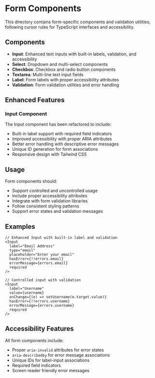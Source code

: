 # Form Components

This directory contains form-specific components and validation utilities, following cursor rules for TypeScript interfaces and accessibility.

## Components

- **Input**: Enhanced text inputs with built-in labels, validation, and accessibility
- **Select**: Dropdown and multi-select components
- **Checkbox**: Checkbox and radio button components
- **Textarea**: Multi-line text input fields
- **Label**: Form labels with proper accessibility attributes
- **Validation**: Form validation utilities and error handling

## Enhanced Features

### Input Component
The Input component has been refactored to include:
- Built-in label support with required field indicators
- Improved accessibility with proper ARIA attributes
- Better error handling with descriptive error messages
- Unique ID generation for form associations
- Responsive design with Tailwind CSS

## Usage

Form components should:
- Support controlled and uncontrolled usage
- Include proper accessibility attributes
- Integrate with form validation libraries
- Follow consistent styling patterns
- Support error states and validation messages

## Examples

```tsx
// Enhanced Input with built-in label and validation
<Input
  label="Email Address"
  type="email"
  placeholder="Enter your email"
  hasError={!!errors.email}
  errorMessage={errors.email}
  required
/>

// Controlled input with validation
<Input
  label="Username"
  value={username}
  onChange={(e) => setUsername(e.target.value)}
  hasError={!!errors.username}
  errorMessage={errors.username}
  required
/>
```

## Accessibility Features

All form components include:
- Proper `aria-invalid` attributes for error states
- `aria-describedby` for error message associations
- Unique IDs for label-input associations
- Required field indicators
- Screen reader friendly error messages 